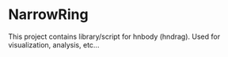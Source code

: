 # NarrowRing
This project contains library/script for hnbody (hndrag). Used for visualization, analysis, etc...
